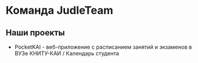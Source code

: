 # Команда JudleTeam

## Наши проекты
- PocketKAI - веб-приложение с расписанием занятий и экзаменов в ВУЗе КНИТУ-КАИ / Календарь студента
